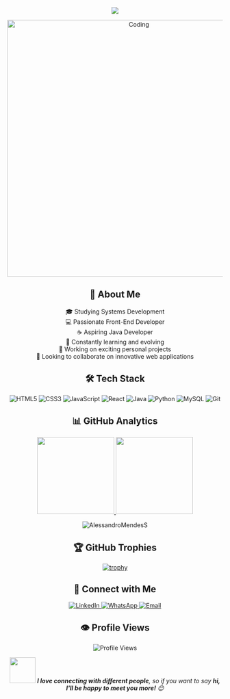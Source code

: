 <div align="center">
  <img src="https://readme-typing-svg.herokuapp.com/?lines=Hello!+I'm+Alessandro+Mendes;Full-Stack+Developer+in+Training;Always+learning+new+things&font=Fira%20Code&center=true&width=480&height=45&color=f75c7e&vCenter=true&size=22">
</div>
<p align="center">
  <img src="https://media.giphy.com/media/f3iwJFOVOwuy7K6FFw/giphy.gif" alt="Coding" width="600">
</p>
<h2 align="center">🚀 About Me</h2>
<p align="center">
  🎓 Studying Systems Development<br>
  💻 Passionate Front-End Developer<br>
  ☕ Aspiring Java Developer<br>
  🌱 Constantly learning and evolving<br>
  🔭 Working on exciting personal projects<br>
  👯 Looking to collaborate on innovative web applications
</p>
<h2 align="center">🛠️ Tech Stack</h2>
<p align="center">
  <img src="https://img.shields.io/badge/HTML5-E34F26?style=for-the-badge&logo=html5&logoColor=white" alt="HTML5" />
  <img src="https://img.shields.io/badge/CSS3-1572B6?style=for-the-badge&logo=css3&logoColor=white" alt="CSS3" />
  <img src="https://img.shields.io/badge/JavaScript-F7DF1E?style=for-the-badge&logo=javascript&logoColor=black" alt="JavaScript" />
  <img src="https://img.shields.io/badge/React-20232A?style=for-the-badge&logo=react&logoColor=61DAFB" alt="React" />
  <img src="https://img.shields.io/badge/Java-ED8B00?style=for-the-badge&logo=openjdk&logoColor=white" alt="Java" />
  <img src="https://img.shields.io/badge/Python-3776AB?style=for-the-badge&logo=python&logoColor=white" alt="Python" />
  <img src="https://img.shields.io/badge/MySQL-4479A1?style=for-the-badge&logo=mysql&logoColor=white" alt="MySQL" />
  <img src="https://img.shields.io/badge/Git-F05032?style=for-the-badge&logo=git&logoColor=white" alt="Git" />
</p>
<h2 align="center">📊 GitHub Analytics</h2>
<p align="center">
  <a href="https://github.com/AlessandroMendesS">
    <img height="180em" src="https://github-readme-stats-eight-theta.vercel.app/api?username=AlessandroMendesS&show_icons=true&theme=algolia&include_all_commits=true&count_private=true"/>
    <img height="180em" src="https://github-readme-stats-eight-theta.vercel.app/api/top-langs/?username=AlessandroMendesS&layout=compact&langs_count=8&theme=algolia"/>
  </a>
</p>
<p align="center">
  <img src="https://github-readme-streak-stats.herokuapp.com/?user=AlessandroMendesS&theme=algolia" alt="AlessandroMendesS" />
</p>
<h2 align="center">🏆 GitHub Trophies</h2>
<p align="center">
  <a href="https://github.com/ryo-ma/github-profile-trophy">
    <img src="https://github-profile-trophy.vercel.app/?username=AlessandroMendesS&theme=algolia&column=7" alt="trophy" />
  </a>
</p>
<h2 align="center">🤝 Connect with Me</h2>
<p align="center">
  <a href="https://www.linkedin.com/in/alessandro-mendes-925621311/" target="_blank">
    <img src="https://img.shields.io/badge/LinkedIn-0077B5?style=for-the-badge&logo=linkedin&logoColor=white" alt="LinkedIn" />
  </a>
  <a href="https://wa.me/5519992874556" target="_blank">
    <img src="https://img.shields.io/badge/WhatsApp-25D366?style=for-the-badge&logo=whatsapp&logoColor=white" alt="WhatsApp" />
  </a>
  <a href="mailto:your.email@example.com">
    <img src="https://img.shields.io/badge/Email-D14836?style=for-the-badge&logo=gmail&logoColor=white" alt="Email" />
  </a>
</p>
<h2 align="center">👁️ Profile Views</h2>
<p align="center">
  <img src="https://komarev.com/ghpvc/?username=AlessandroMendesS&color=blueviolet&style=for-the-badge" alt="Profile Views" />
</p>
<div align="center">
  <img src="https://media.giphy.com/media/LnQjpWaON8nhr21vNW/giphy.gif" width="60"> <em><b>I love connecting with different people</b>, so if you want to say <b>hi, I'll be happy to meet you more!</b> 😊</em>
</div>
<div align="center">
  <img src="https://github.com/AlessandroMendesS/AlessandroMendesS/blob/output/github-contribution-grid-snake.sv
